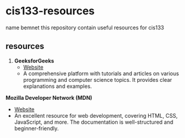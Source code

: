# cis133-resources
name bemnet
this repository contain useful resources for cis133
## resources

1. **GeeksforGeeks**
   - [Website](https://www.geeksforgeeks.org/)
   - A comprehensive platform with tutorials and articles on various programming and computer science topics. It provides clear explanations and examples.
   
**Mozilla Developer Network (MDN)**
   - [Website](https://developer.mozilla.org/)
   - An excellent resource for web development, covering HTML, CSS, JavaScript, and more. The documentation is well-structured and beginner-friendly.